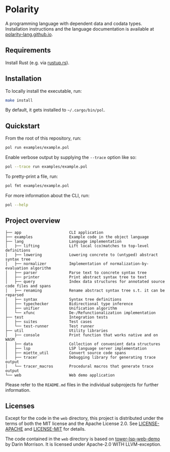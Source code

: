 # Polarity

A programming language with dependent data and codata types.
Installation instructions and the language documentation is available at [polarity-lang.github.io](https://polarity-lang.github.io/).

## Requirements

Install Rust (e.g. via [rustup.rs](https://rustup.rs/)).

## Installation

To locally install the executable, run:

```sh
make install
```

By default, it gets installed to `~/.cargo/bin/pol`.

## Quickstart

From the root of this repository, run:

```sh
pol run examples/example.pol
```

Enable verbose output by supplying the `--trace` option like so:

```sh
pol --trace run examples/example.pol
```

To pretty-print a file, run:

```sh
pol fmt examples/example.pol
```

For more information about the CLI, run:

```sh
pol --help
```

## Project overview

```text
├── app                     CLI application
├── examples                Example code in the object language
├── lang                    Language implementation
│   ├── lifting             Lift local (co)matches to top-level definitions
│   ├── lowering            Lowering concrete to (untyped) abstract syntax tree
│   ├── normalizer          Implementation of normalization-by-evaluation algorithm
│   ├── parser              Parse text to concrete syntax tree
│   ├── printer             Print abstract syntax tree to text
│   ├── query               Index data structures for annotated source code files and spans
│   ├── renaming            Rename abstract syntax tree s.t. it can be reparsed
│   ├── syntax              Syntax tree definitions
│   ├── typechecker         Bidirectional type inference
│   ├── unifier             Unification algorithm
│   └── xfunc               De-/Refunctionalization implementation
├── test                    Integration tests
│   ├── suites              Test cases
│   └── test-runner         Test runner
├── util                    Utility libraries
│   ├── console             Print function that works native and on WASM
│   ├── data                Collection of convenient data structures
│   ├── lsp                 LSP language server implementation
│   ├── miette_util         Convert source code spans
│   ├── tracer              Debugging library for generating trace output
│   └── tracer_macros       Procedural macros that generate trace output
└── web                     Web demo application
```

Please refer to the `README.md` files in the individual subprojects for further information.


## Licenses

Except for the code in the `web` directory, this project is distributed under the terms of both the MIT license and the Apache License 2.0.
See [LICENSE-APACHE](LICENSE-APACHE) and [LICENSE-MIT](LICENSE-MIT) for details.

The code contained in the `web` directory is based on [tower-lsp-web-demo](https://github.com/silvanshade/tower-lsp-web-demo/) by Darin Morrison.
It is licensed under Apache-2.0 WITH LLVM-exception.
